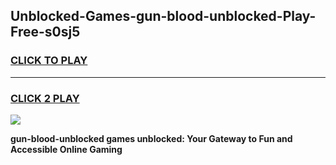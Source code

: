 
## Unblocked-Games-gun-blood-unblocked-Play-Free-s0sj5
<h3>
<a href="https://premium76.site?title=gun-blood-unblocked&ref=23A">CLICK TO PLAY</a></h3>
<hr>

<h3>
<a href="https://premium76.site?title=gun-blood-unblocked&ref=23A">CLICK 2 PLAY</a>
  
</h3>

<a href="https://premium76.site?title=gun-blood-unblocked&ref=23A"><img src="https://clearcache.store/games.png"></a>


**gun-blood-unblocked games unblocked: Your Gateway to Fun and Accessible Online Gaming**
